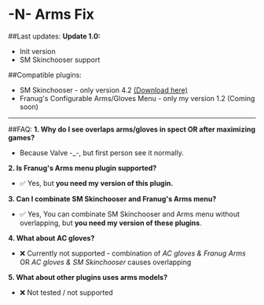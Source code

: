 # -N- Arms Fix
##Last updates:
**Update 1.0:**
  + Init version
  + SM Skinchooser support
  
##Compatible plugins:
  + SM Skinchooser - only version 4.2 [(Download here)](https://github.com/NomisCZ/sm_skinchooser)
  + Franug's Configurable Arms/Gloves Menu - only my version 1.2 (Coming soon)
  
------------------

##FAQ:
**1. Why do I see overlaps arms/gloves in spect OR after maximizing games?**

  - Because Valve -_-, but first person see it normally.
    
**2. Is Franug's Arms menu plugin supported?**
 
  - :white_check_mark: Yes, but **you need my version of this plugin.**
  
**3. Can I combinate SM Skinchooser and Franug's Arms menu?**
 
  - :white_check_mark: Yes, You can combinate SM Skinchooser and Arms menu without overlapping, but **you need my version of these plugins**.

**4. What about AC gloves?**
      
  - :x: Currently not supported - combination of *AC gloves & Franug Arms* OR *AC gloves & SM Skinchooser* causes overlapping
  
  
**5. What about other plugins uses arms models?**
      
  - :x: Not tested / not supported

